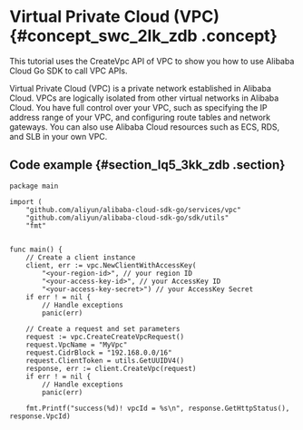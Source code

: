 # Virtual Private Cloud \(VPC\) {#concept_swc_2lk_zdb .concept}

This tutorial uses the CreateVpc API of VPC to show you how to use Alibaba Cloud Go SDK to call VPC APIs.

Virtual Private Cloud \(VPC\) is a private network established in Alibaba Cloud. VPCs are logically isolated from other virtual networks in Alibaba Cloud. You have full control over your VPC, such as specifying the IP address range of your VPC, and configuring route tables and network gateways. You can also use Alibaba Cloud resources such as ECS, RDS, and SLB in your own VPC.

## Code example {#section_lq5_3kk_zdb .section}

```
package main

import (
    "github.com/aliyun/alibaba-cloud-sdk-go/services/vpc"
    "github.com/aliyun/alibaba-cloud-sdk-go/sdk/utils"
    "fmt"


func main() { 
    // Create a client instance
    client, err := vpc.NewClientWithAccessKey(
        "<your-region-id>", // your region ID
        "<your-access-key-id>", // your AccessKey ID
        "<your-access-key-secret>") // your AccessKey Secret
    if err ! = nil {
        // Handle exceptions
        panic(err)
    
    // Create a request and set parameters
    request := vpc.CreateCreateVpcRequest()
    request.VpcName = "MyVpc"
    request.CidrBlock = "192.168.0.0/16"
    request.ClientToken = utils.GetUUIDV4()
    response, err := client.CreateVpc(request)
    if err ! = nil {
        // Handle exceptions
        panic(err)
    
    fmt.Printf("success(%d)! vpcId = %s\n", response.GetHttpStatus(), response.VpcId)

```

